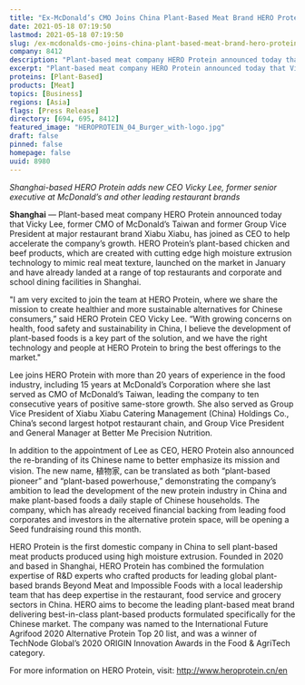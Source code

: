 ```yaml
---
title: "Ex-McDonald’s CMO Joins China Plant-Based Meat Brand HERO Protein"
date: 2021-05-18 07:19:50
lastmod: 2021-05-18 07:19:50
slug: /ex-mcdonalds-cmo-joins-china-plant-based-meat-brand-hero-protein
company: 8412
description: "Plant-based meat company HERO Protein announced today that Vicky Lee, former CMO of McDonald’s Taiwan and former Group Vice President at major restaurant brand Xiabu Xiabu, has joined as CEO to help accelerate the company’s growth."
excerpt: "Plant-based meat company HERO Protein announced today that Vicky Lee, former CMO of McDonald’s Taiwan and former Group Vice President at major restaurant brand Xiabu Xiabu, has joined as CEO to help accelerate the company’s growth."
proteins: [Plant-Based]
products: [Meat]
topics: [Business]
regions: [Asia]
flags: [Press Release]
directory: [694, 695, 8412]
featured_image: "HEROPROTEIN_04_Burger_with-logo.jpg"
draft: false
pinned: false
homepage: false
uuid: 8980
---
```

<p><em>Shanghai-based HERO Protein adds new CEO Vicky Lee, former senior executive at McDonald’s and other leading restaurant brands</em></p>
<p><strong>Shanghai</strong> — Plant-based meat company HERO Protein announced today that Vicky Lee, former CMO of McDonald’s Taiwan and former Group Vice President at major restaurant brand Xiabu Xiabu, has joined as CEO to help accelerate the company’s growth. HERO Protein’s plant-based chicken and beef products, which are created with cutting edge high moisture extrusion technology to mimic real meat texture, launched on the market in January and have already landed at a range of top restaurants and corporate and school dining facilities in Shanghai.</p>
<p>"I am very excited to join the team at HERO Protein, where we share the mission to create healthier and more sustainable alternatives for Chinese consumers,” said HERO Protein CEO Vicky Lee. “With growing concerns on health, food safety and sustainability in China, I believe the development of plant-based foods is a key part of the solution, and we have the right technology and people at HERO Protein to bring the best offerings to the market."</p>
<p>Lee joins HERO Protein with more than 20 years of experience in the food industry, including 15 years at McDonald’s Corporation where she last served as CMO of McDonald’s Taiwan, leading the company to ten consecutive years of positive same-store growth. She also served as Group Vice President of Xiabu Xiabu Catering Management (China) Holdings Co., China’s second largest hotpot restaurant chain, and Group Vice President and General Manager at Better Me Precision Nutrition.</p>
<p>In addition to the appointment of Lee as CEO, HERO Protein also announced the re-branding of its Chinese name to better emphasize its mission and vision. The new name, 植物家, can be translated as both “plant-based pioneer” and “plant-based powerhouse,” demonstrating the company’s ambition to lead the development of the new protein industry in China and make plant-based foods a daily staple of Chinese households. The company, which has already received financial backing from leading food corporates and investors in the alternative protein space, will be opening a Seed fundraising round this month.</p>
<p>HERO Protein is the first domestic company in China to sell plant-based meat products produced using high moisture extrusion. Founded in 2020 and based in Shanghai, HERO Protein has combined the formulation expertise of R&D experts who crafted products for leading global plant-based brands Beyond Meat and Impossible Foods with a local leadership team that has deep expertise in the restaurant, food service and grocery sectors in China. HERO aims to become the leading plant-based meat brand delivering best-in-class plant-based products formulated specifically for the Chinese market. The company was named to the International Future Agrifood 2020 Alternative Protein Top 20 list, and was a winner of TechNode Global’s 2020 ORIGIN Innovation Awards in the Food & AgriTech category.</p>
<p>For more information on HERO Protein, visit: <a href="http://www.heroprotein.cn/en">http://www.heroprotein.cn/en</a></p>
